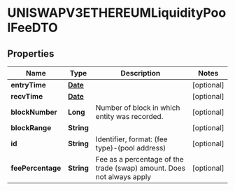 

# UNISWAPV3ETHEREUMLiquidityPoolFeeDTO

## Properties

Name | Type | Description | Notes
------------ | ------------- | ------------- | -------------
**entryTime** | [**Date**](Date.md) |  |  [optional]
**recvTime** | [**Date**](Date.md) |  |  [optional]
**blockNumber** | **Long** | Number of block in which entity was recorded. |  [optional]
**blockRange** | **String** |  |  [optional]
**id** | **String** | Identifier, format: (fee type)-(pool address) |  [optional]
**feePercentage** | **String** | Fee as a percentage of the trade (swap) amount. Does not always apply  |  [optional]




